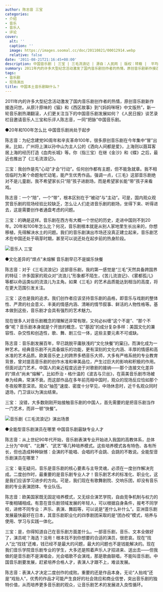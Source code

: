 ```yaml
---
author: 陈志音 三宝
categories:
- 介绍
- 音乐
- 音乐人
- 评论
cover:
  alt: ''
  caption: ''
  image: https://images.soomal.cc/doc/20110821/00012914.webp
  relative: false
date: '2011-08-21T21:16:45+08:00'
description: 中国音乐剧 | 三宝 | 三毛流浪记 | 源自：人民网 | 版权：转载 |  平均/总评分：08.00/8
summary: 2011年内的许多大型纪念活动激发了国内音乐剧创作者的热情，原创音乐剧新作接连问世。从原汁原味的《猫》和《西区故事》到“《妈妈咪呀》中文版热”，新一轮音乐剧热潮翻滚，人们更关注当下的中国音乐剧发展如何？《人民日报》谈艺录栏目邀请音乐人三宝和乐评人陈志音，一同“把脉”中国音乐剧……
tags:
- 音乐剧
- 现场演出
title: 中国本土音乐剧缺什么？
---
```


2011年内的许多大型纪念活动激发了国内音乐剧创作者的热情，原创音乐剧新作接连问世。从原汁原味的《猫》和《西区故事》到“《妈妈咪呀》中文版热”，新一轮音乐剧热潮翻滚，人们更关注当下的中国音乐剧发展如何？《人民日报》谈艺录栏目邀请音乐人三宝和乐评人陈志音，一同“把脉”中国音乐剧。

●20年和100年怎么比 中国音乐剧尚处于起步

陈志音：为纪念建党90周年和辛亥革命100年，很多原创音乐剧在今年集中“冒”出来。比如，广州将上演以孙中山为主人公的《洒向人间都是爱》，上海则以聂耳客居上海的经历打造《血肉长城》等。你（指三宝）在继《金沙》和《蝶》之后，最近也推出了《三毛流浪记》。

三宝：我创作是先“心动”才会“行动”。任何创作都有主题，但不能急就章。我不相信临时为某个命题匆忙动笔，能产生优秀作品。强调一点，《三毛》这部音乐剧绝对不是儿童剧，我不希望家长只“陪”孩子进剧场，而是希望家长能“带”孩子来看戏。

陈志音：一个“陪”，一个“带”，根本区别在于“被动”与“主动”。可是，国内观众观赏音乐剧的现场经验比较缺乏，怎么让人们走进音乐剧的剧场，坐得下来、听得进去，这是需要创作者通盘考虑的问题。

三宝：的确是这样。音乐剧在西方有大概一个世纪的历史，走进中国则不到20年。20年和100年怎么比？何况，音乐剧根本就是从别人家地里生长出来的，你想移植，先得解决水土的问题。我们的音乐剧演出市场还没真正建立起来，音乐剧艺术在中国还处于萌芽时期，甚至可以说还处在起步前的热身阶段。

![音乐人 三宝](https://images.soomal.cc/doc/20110821/00012913.webp)





●文化差异的“焊点”未熔解 音乐剧早已不是娱乐快餐

陈志音：对于《三毛流浪记》这部音乐剧，我的第一感觉是“三毛”天然具备跨国界的特征：许多国家的观众对“流浪儿”形象都不陌生，《苦儿流浪记》、《雾都孤儿》等都以命运类似的流浪儿为主角。如果《三毛》的艺术品质能达到相当的高度，将在更大范围引发关注。

三宝：这也是我的追求。我们创作者应该坚持音乐剧的品格，即音乐与戏剧的整体性、严肃的社会意义、丰美的情感内涵、清晰的情节叙事、鲜活的人物性格等。基本做到这些，音乐剧才会具有强烈的艺术魅力。

现在很多人对音乐剧概念的理解还非常有限，又何必纠缠“这个不是”、“那个不像”呢？音乐剧本身就是个开放的概念，它“基因”的成分复杂多样：美国文化的兼容性、杂交性和创造性，歌、舞、剧三位一体，这些主要元素不可或缺。

陈志音：音乐剧发展百年，早已跳脱平庸肤浅的“文化快餐”的窠臼，而演化成为一种艺术。经典音乐剧不光具备娱乐的功能，更有深刻的文化内涵、丰厚的情感和高水准的艺术品质。欧美音乐史上的跨界多栖音乐大师，大多有严格系统的专业教育背景，曾对提高音乐剧的创作水准和审美品位，产生过巨大的影响和积极的作用。但面对这门艺术，中国人的亲近程度远逊于对歌剧的接纳――那个连接文化差异的“焊点”尚未“熔解”。比如乔治・格什温的《波吉与贝丝》，在英美音乐剧市场被奉为经典，常演不衰。而这部作品在多年前亮相中国时，观众的现场反应恰如那个冬夜般寒意深浓。观众“抽签”速度、密度十分罕见，中场休息时，近千名观众同时退场，门卫误以为演出结束。

三宝： 没错，大多数刚刚开始接触音乐剧的中国人，首先需要的是把音乐剧当作一门艺术，而非一顿“快餐”。

![音乐剧《三毛流浪记》演出场景](https://images.soomal.cc/doc/20110821/00012914.webp)





●全能型音乐剧演员在哪里 中国音乐剧最缺专业人才

陈志音：从上世纪90年代开始，音乐剧表演专业开始进入我国的高教体系，总体上分为“中戏”、“北舞”、“武艺”等几种培养模式。这些培养模式各有特色、各有所长，但也造成种种缺憾：会演的不能唱、会唱的不会跳、会跳的不敢说。全能型音乐剧演员在哪里？

三宝：毫无疑问，音乐是音乐剧的核心要素与主导灵魂，必须在一度创作解决完成。二度创作时，最重要的是音乐剧专业人才！音乐剧艺术的标准化、职业化，这是我们应该学习进步的方向。可是，我们现在有歌舞剧院、交响乐团，却没有音乐剧的专业表演团体、专业队伍。

陈志音：欧美国家既无固定培养模式，又无综合演艺学院，自由竞争机制与权力的平衡相辅相成。有意在音乐剧领域发展的年轻人，可以根据自身条件，报考不同学校，进修不同专业：声乐、表演、舞蹈等，可以说是“差什么补什么”。亚洲音乐剧发展最快最好在日本，其音乐剧职业化的四季剧团采取的是“团办校”模式，培养与使用、学习与实践一体化。

三宝：是，你得知道自己在音乐剧方面差什么。一部音乐剧，音乐、文本全做好了，演员呢？海选？没用！根本找不到你想要的合适的演员，很悲哀。现在“找人”比“找钱”还难，钱已经不是最大的问题，最大的问题也不是钱能解决的。现在我们音乐学院音乐剧专业的学生，大多还是照着声乐人才招进来、送出去――但我做的是音乐剧不是演唱会，光会唱歌不会演戏，那是歌曲联唱，不能叫音乐剧。中国音乐剧要发展，赶紧培养合格人才，表演人才跟不上，难谈发展。

陈志音：表演人才决定二度创作的成败。重要的还是作品本身。无论“人抬戏”还是“戏抬人”，优秀的作品才可能产生良好的社会效应和商业信誉，突出音乐剧的独特价值，从而培养更多音乐剧的观众，让音乐剧艺术的发展进入良性循环。